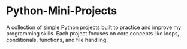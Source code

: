 # Python-Mini-Projects
A collection of simple Python projects built to practice and improve my programming skills. Each project focuses on core concepts like loops, conditionals, functions, and file handling.
